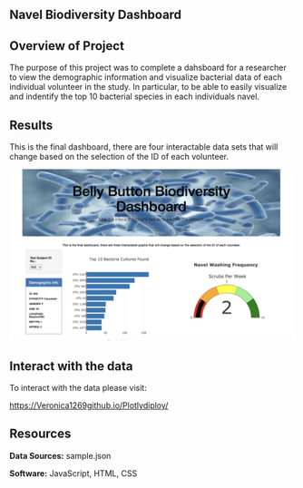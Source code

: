 ## Navel Biodiversity Dashboard

## **Overview of Project**

The purpose of this project was to complete a dahsboard for a researcher to view the demographic information and visualize bacterial data of each individual volunteer in the study. In particular, to be able to easily visualize and indentify the top 10 bacterial species in each individuals navel.

## Results

This is the final dashboard, there are four interactable data sets that will change based on the selection of the ID of each volunteer. 

![Homepage](Resources/Homepage.png)

## Interact with the data

To interact with the data please visit:

https://Veronica1269github.io/Plotlydiploy/

## Resources

**Data Sources:** sample.json

**Software:** JavaScript, HTML, CSS
